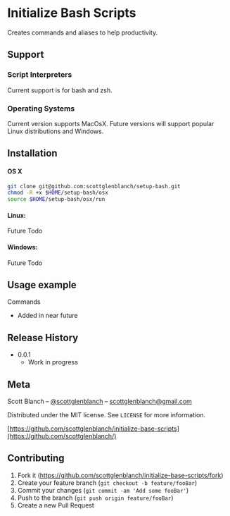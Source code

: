 # Initialize Bash Scripts

Creates commands and aliases to help productivity. 



## Support

### Script Interpreters
Current support is for bash and zsh.

### Operating Systems
Current version supports MacOsX. Future versions will support popular Linux distributions and Windows. 

## Installation

#### OS X

```sh
git clone git@github.com:scottglenblanch/setup-bash.git
chmod -R +x $HOME/setup-bash/osx  
source $HOME/setup-bash/osx/run
```

#### Linux:

Future Todo

#### Windows:

Future Todo

## Usage example

Commands

* Added in near future

## Release History
* 0.0.1
    * Work in progress

## Meta

Scott Blanch – [@scottglenblanch](https://twitter.com/scottglenblanch) – scottglenblanch@gmail.com

Distributed under the MIT license. See ``LICENSE`` for more information.

[https://github.com/scottglenblanch/initialize-base-scripts](https://github.com/scottglenblanch/)

## Contributing

1. Fork it (<https://github.com/scottglenblanch/initialize-base-scripts/fork>)
2. Create your feature branch (`git checkout -b feature/fooBar`)
3. Commit your changes (`git commit -am 'Add some fooBar'`)
4. Push to the branch (`git push origin feature/fooBar`)
5. Create a new Pull Request



